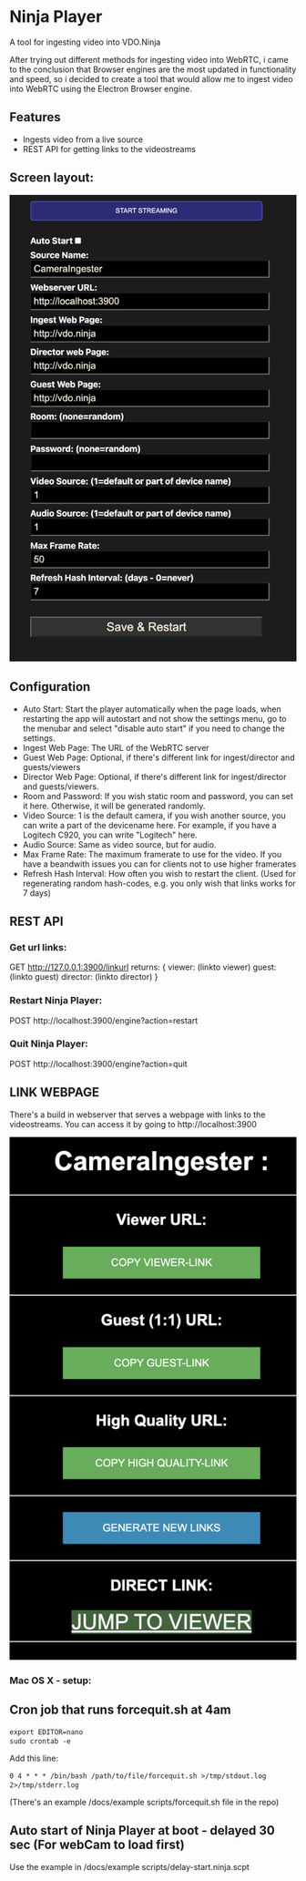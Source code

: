 # Ninja Player
A tool for ingesting video into VDO.Ninja

After trying out different methods for ingesting video into WebRTC, i came to the conclusion that Browser engines are the most updated in functionality and speed, so i decided to create a tool that would allow me to ingest video into WebRTC using the Electron Browser engine.

## Features
* Ingests video from a live source
* REST API for getting links to the videostreams


## Screen layout:
<img src='./docs/settingspage.png' width='600px' />


## Configuration
- Auto Start: Start the player automatically when the page loads, when restarting the app will autostart and not show the settings menu, go to the menubar and select "disable auto start" if you need to change the settings.
- Ingest Web Page: The URL of the WebRTC server
- Guest Web Page: Optional, if there's different link for ingest/director and guests/viewers
- Director Web Page: Optional, if there's different link for ingest/director and guests/viewers.
- Room and Password: If you wish static room and password, you can set it here. Otherwise, it will be generated randomly.
- Video Source: 1 is the default camera, if you wish another source, you can write a part of the devicename here. For example, if you have a Logitech C920, you can write "Logitech" here.
- Audio Source: Same as video source, but for audio.
- Max Frame Rate: The maximum framerate to use for the video. If you have a beandwith issues you can for clients not to use higher framerates
- Refresh Hash Interval: How often you wish to restart the client. (Used for regenerating random hash-codes, e.g. you only wish that links works for 7 days)


## REST API
### Get url links:
GET http://127.0.0.1:3900/linkurl returns:
{
    viewer: (linkto viewer)
    guest: (linkto guest)
    director: (linkto director)
}

### Restart Ninja Player:
POST http://localhost:3900/engine?action=restart

### Quit Ninja Player:
POST http://localhost:3900/engine?action=quit


## LINK WEBPAGE

There's a build in webserver that serves a webpage with links to the videostreams. You can access it by going to http://localhost:3900

<img src='./docs/getlinkpage.png' width='600px' />


### Mac OS X - setup:

## Cron job that runs forcequit.sh at 4am
```
export EDITOR=nano
sudo crontab -e
```
Add this line:
```
0 4 * * * /bin/bash /path/to/file/forcequit.sh >/tmp/stdout.log 2>/tmp/stderr.log
```
(There's an example /docs/example scripts/forcequit.sh file in the repo)

## Auto start of Ninja Player at boot - delayed 30 sec (For webCam to load first)
Use the example in /docs/example scripts/delay-start.ninja.scpt



